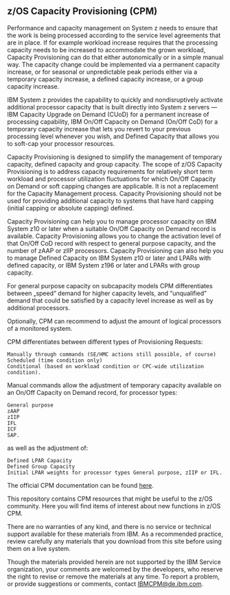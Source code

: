 ## z/OS Capacity Provisioning (CPM)

Performance and capacity management on System z needs to ensure that the work is being processed according to the service level agreements that are in place. If for example workload increase requires that the processing capacity needs to be increased to accommodate the grown workload, Capacity Provisioning can do that either autonomically or in a simple manual way. The capacity change could be implemented via a permanent capacity increase, or for seasonal or unpredictable peak periods either via a temporary capacity increase, a defined capacity increase, or a group capacity increase.

IBM System z provides the capability to quickly and nondisruptively activate additional processor capacity that is built directly into System z servers — IBM Capacity Upgrade on Demand (CUoD) for a permanent increase of processing capability, IBM On/Off Capacity on Demand (On/Off CoD) for a temporary capacity increase that lets you revert to your previous processing level whenever you wish, and Defined Capacity that allows you to soft-cap your processor resources.

Capacity Provisioning is designed to simplify the management of temporary capacity, defined capacity and group capacity. The scope of z/OS Capacity Provisioning is to address capacity requirements for relatively short term workload and processor utilization fluctuations for which On/Off Capacity on Demand or soft capping changes are applicable. It is not a replacement for the Capacity Management process. Capacity Provisioning should not be used for providing additional capacity to systems that have hard capping (initial capping or absolute capping) defined.

Capacity Provisioning can help you to manage processor capacity on IBM System z10 or later when a suitable On/Off Capacity on Demand record is available. Capacity Provisioning allows you to change the activation level of that On/Off CoD record with respect to general purpose capacity, and the number of zAAP or zIIP processors. Capacity Provisioning can also help you to manage Defined Capacity on IBM System z10 or later and LPARs with defined capacity, or IBM System z196 or later and LPARs with group capacity.

For general purpose capacity on subcapacity models CPM differentiates between „speed“ demand for higher capacity levels, and “unqualified” demand that could be satisfied by a capacity level increase as well as by additional processors.

Optionally, CPM can recommend to adjust the amount of logical processors of a monitored system.

CPM differentiates between different types of Provisioning Requests:

    Manually through commands (SE/HMC actions still possible, of course)
    Scheduled (time condition only)
    Conditional (based on workload condition or CPC-wide utilization condition).

Manual commands allow the adjustment of temporary capacity available on an On/Off Capacity on Demand record, for processor types:

    General purpose
    zAAP
    zIIP
    IFL
    ICF
    SAP.

as well as the adjustment of:

    Defined LPAR Capacity
    Defined Group Capacity
    Initial LPAR weights for processor types General purpose, zIIP or IFL.
    
The official CPM documentation can be found [here](https://www.ibm.com/support/knowledgecenter/SSLTBW_2.4.0/com.ibm.zos.v2r4.ieau100/ieauch1.htm).

This repository contains CPM  resources that might be useful to the z/OS community. Here you will find items of interest about new functions in z/OS CPM.

There are no warranties of any kind, and there is no service or technical support available for these materials from IBM. As a recommended practice, review carefully any materials that you download from this site before using them on a live system.

Though the materials provided herein are not supported by the IBM Service organization, your comments are welcomed by the developers, who reserve the right to revise or remove the materials at any time. To report a problem, or provide suggestions or comments, contact IBMCPM@de.ibm.com.
